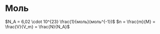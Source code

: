 # Моль

$N_A = 6,02 \cdot 10^{23} \frac{1}{моль}(моль^{-1})$
$n = \frac{m}{M} = \frac{V}{V_m} = \frac{N}{N_A}$

